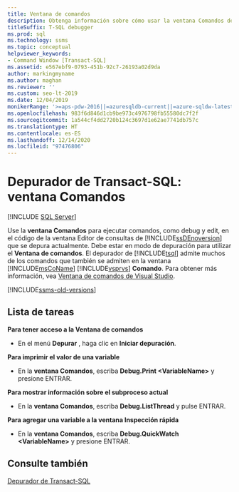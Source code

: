 ```yaml
---
title: Ventana de comandos
description: Obtenga información sobre cómo usar la ventana Comandos del depurador de Transact-SQL para ejecutar comandos de depuración y editar comandos en el código que depura.
titleSuffix: T-SQL debugger
ms.prod: sql
ms.technology: ssms
ms.topic: conceptual
helpviewer_keywords:
- Command Window [Transact-SQL]
ms.assetid: e567ebf9-0793-451b-92c7-26193a02d9da
author: markingmyname
ms.author: maghan
ms.reviewer: ''
ms.custom: seo-lt-2019
ms.date: 12/04/2019
monikerRange: '>=aps-pdw-2016||=azuresqldb-current||=azure-sqldw-latest||>=sql-server-2016||>=sql-server-linux-2017||=azuresqldb-mi-current'
ms.openlocfilehash: 983f6d846d1cb9be973c4976798fb55580dc7f2f
ms.sourcegitcommit: 1a544cf4dd2720b124c3697d1e62ae7741db757c
ms.translationtype: HT
ms.contentlocale: es-ES
ms.lasthandoff: 12/14/2020
ms.locfileid: "97476806"
---
```

# <a name="transact-sql-debugger---command-window"></a>Depurador de Transact-SQL: ventana Comandos

 [!INCLUDE [SQL Server](../../includes/applies-to-version/sqlserver.md)]

Use la **ventana Comandos** para ejecutar comandos, como debug y edit, en el código de la ventana Editor de consultas de [!INCLUDE[ssDEnoversion](../../includes/ssdenoversion-md.md)] que se depura actualmente. Debe estar en modo de depuración para utilizar el **Ventana de comandos**. El depurador de [!INCLUDE[tsql](../../includes/tsql-md.md)] admite muchos de los comandos que también se admiten en la ventana [!INCLUDE[msCoName](../../includes/msconame-md.md)] [!INCLUDE[vsprvs](../../includes/vsprvs-md.md)] **Comando**. Para obtener más información, vea [Ventana de comandos de Visual Studio](https://go.microsoft.com/fwlink/?LinkId=112007).  

[!INCLUDE[ssms-old-versions](../../includes/ssms-old-versions.md)]

## <a name="task-list"></a>Lista de tareas

**Para tener acceso a la Ventana de comandos**

- En el menú **Depurar** , haga clic en **Iniciar depuración**.

**Para imprimir el valor de una variable**

- En la **ventana Comandos**, escriba **Debug.Print \<VariableName>** y presione ENTRAR.

**Para mostrar información sobre el subproceso actual**

- En la **ventana Comandos**, escriba **Debug.ListThread** y pulse ENTRAR.

**Para agregar una variable a la ventana Inspección rápida**

- En la **ventana Comandos**, escriba **Debug.QuickWatch \<VariableName>** y presione ENTRAR.

## <a name="see-also"></a>Consulte también

[Depurador de Transact-SQL](../../relational-databases/scripting/transact-sql-debugger.md)
